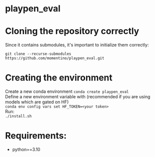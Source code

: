 # playpen_eval

# Cloning the repository correctly
Since it contains submodules, it's important to initialize them correctly:

```git clone --recurse-submodules https://github.com/momentino/playpen_eval.git```

# Creating the environment  
Create a new conda environment 
```conda create playpen_eval```  
Define a new environment variable with (recommended if you are using models which are gated on HF)  
```conda env config vars set HF_TOKEN=<your token>```  
Run:  
```./install.sh```

# Requirements:
- python==3.10
